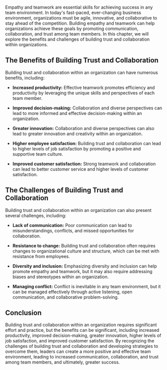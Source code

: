 
Empathy and teamwork are essential skills for achieving success in any team environment. In today's fast-paced, ever-changing business environment, organizations must be agile, innovative, and collaborative to stay ahead of the competition. Building empathy and teamwork can help organizations achieve these goals by promoting communication, collaboration, and trust among team members. In this chapter, we will explore the benefits and challenges of building trust and collaboration within organizations.

The Benefits of Building Trust and Collaboration
------------------------------------------------

Building trust and collaboration within an organization can have numerous benefits, including:

* **Increased productivity:** Effective teamwork promotes efficiency and productivity by leveraging the unique skills and perspectives of each team member.

* **Improved decision-making:** Collaboration and diverse perspectives can lead to more informed and effective decision-making within an organization.

* **Greater innovation:** Collaboration and diverse perspectives can also lead to greater innovation and creativity within an organization.

* **Higher employee satisfaction:** Building trust and collaboration can lead to higher levels of job satisfaction by promoting a positive and supportive team culture.

* **Improved customer satisfaction:** Strong teamwork and collaboration can lead to better customer service and higher levels of customer satisfaction.

The Challenges of Building Trust and Collaboration
--------------------------------------------------

Building trust and collaboration within an organization can also present several challenges, including:

* **Lack of communication:** Poor communication can lead to misunderstandings, conflicts, and missed opportunities for collaboration.

* **Resistance to change:** Building trust and collaboration often requires changes to organizational culture and structure, which can be met with resistance from employees.

* **Diversity and inclusion:** Emphasizing diversity and inclusion can help promote empathy and teamwork, but it may also require addressing biases and stereotypes within an organization.

* **Managing conflict:** Conflict is inevitable in any team environment, but it can be managed effectively through active listening, open communication, and collaborative problem-solving.

Conclusion
----------

Building trust and collaboration within an organization requires significant effort and practice, but the benefits can be significant, including increased productivity, improved decision-making, greater innovation, higher levels of job satisfaction, and improved customer satisfaction. By recognizing the challenges of building trust and collaboration and developing strategies to overcome them, leaders can create a more positive and effective team environment, leading to increased communication, collaboration, and trust among team members, and ultimately, greater success.
